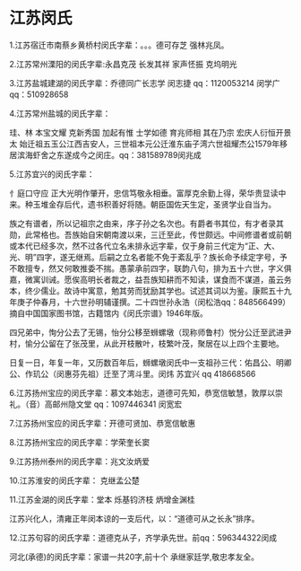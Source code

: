 # 江苏闵氏

1.江苏宿迁市南蔡乡黄桥村闵氏字辈：。。。德可存芝 强林兆凤。

2.江苏常州溧阳的闵氏字辈:永昌克茂 长发其祥 家声怌振 克坞明光

3.江苏盐城建湖的闵氏字辈：乔德同广长志学  闵志捷 qq：1120053214  闵学广qq：510928658

4.江苏常州盐城的闵氏字辈：

珪、林 本宝文耀 克新秀国 加起有惟 士学如德 育兆师相 其在乃宗 宏庆人衍恒开景太 始迁祖五玉公江西吉安人，三世祖本元公迁淮东庙子湾六世祖耀杰公1579年移居滨海虾舍之东遂成今之闵庄。qq：381589789闵兆成

5.江苏宜兴的闵氏字辈：

忄庭口守应   正大光明作肇开，忠信笃敬永相垂。富厚克余勤上得，荣华贵显读中来。种玉堆金存后代，遗书积善好将随。朝臣国佐天生定，圣贤学业自当为。

族之有谱者，所以记祖宗之由来，序子孙之名次也。有爵者书其位，有才者录其勋，此常格也。吾族始自宋朝南渡以来，三迁至此，传世颇远。中间修谱者或前朝或本代已经多次，然不过各代立名未排永远字辈，仅于身前三代定为“正、大、光、明”四字，遂无继焉。后嗣之立名者能不免于紊乱乎？族长命予续定字号，予不敢擅专，然又何敢推委不揣。愚蒙承前四字，联韵八句，排为五十六世，字义俱嘉，微寓训诫。愿俟高明长者裁之，益吾族知耕而不知读，谋食而不谋道，虽云务本，终少儒业。故诗中寓意，勉其劳而犹励其学也。试述其词以为鉴。康熙五十九年庚子仲春月，十六世孙明辅谨撰。二十四世孙永浩（闵松浩qq：848566499）摘自中国国家图书馆，古籍馆内《闵氏宗谱》1946年版。

四兄弟中，恂分公去了无锡，怡分公移至蛳螺墩（现称师鲁村）悦分公迁至武进尹村，愉分公留在了张茂里，从此开枝散叶，枝繁叶茂，聚居在以上四个主要地。

日复一日，年复一年，又历数百年后，蛳螺墩闵氏中一支祖孙三代：佑昌公、明卿公、作玑公（闵惠芬先祖）迁至了湾斗里。闵炜 苏宜兴 qq 418668566

6.江苏扬州宝应的闵氏字辈：慕文本始志，道德可先知，恭宽信敏慧，敦厚以崇礼。（音）高邮州隐文堂 qq：1097446341 闵宽宏

7.江苏扬州宝应的闵氏字辈：开德可贤加、恭宽信敏惠

8.江苏扬州宝应的闵氏字辈：学荣奎长窦

9.江苏扬州泰州的闵氏字辈：兆文汝炳爱

10.江苏淮安的闵氏字辈：  克继孟公楚

11.江苏金湖的闵氏字辈：堂本 烁基钧济枝 炳增金渊桂

江苏兴化人，清雍正年闵本谅的一支后代，以：“道德可从之长永”排序。

12.江苏句容的闵氏字辈：道德克从子，齐学承先世。前qq：596344322闵成

河北(承德)的闵氏字辈：家谱一共20字,前十个 承继家廷学,敬忠孝友全。